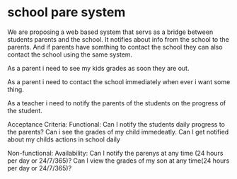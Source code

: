 # school pare system


We are proposing a web based system that servs as a bridge between students parents and the school. It notifies about info from the school to the parents. And if parents have somthing to contact the school they can also contact the school using the same system.

As a parent i need to see my kids grades as soon they are out.

As a parent i need to contact the school immediately when ever i want some thing.

As a teacher i need to notify the parents of the students on the progress of the student.


Acceptance Criteria:
Functional:
Can I notify the students daily progress to the parents?
Can i see the grades of my child immedeatly. 
Can I get notified about my childs actions in school daily

Non-functional: Availability:
Can I notify the parenys at any time (24 hours per day or 24/7/365)?
Can I view the grades of my son at any time(24 hours per day or 24/7/365)?
